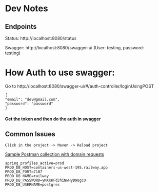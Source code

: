 # Dev Notes

## Endpoints

Status: http://localhost:8080/status

Swagger: http://localhost:8080/swagger-ui (User: testing, password: testing)


# How Auth to use swagger:

Go to http://localhost:8080/swagger-ui/#/auth-controller/loginUsingPOST

```Swagger
{
"email": "dev@gmail.com",
"password": "password"
}
```
#### Get the token and then do the auth in swagger

## Common Issues
`Click in the project -> Maven -> Reload project`

[Sample Postman collection with domain requests](https://www.postman.com/collections/89f2152703290211f1c8)


```properties
spring_profiles_active=prod
PROD_DB_HOST=containers-us-west-195.railway.app
PROD_DB_PORT=7107
PROD_DB_NAME=railway
PROD_DB_PASSWORD=yMXKKFdJhiNwHyD98gcO
PROD_DB_USERNAME=postgres
```
